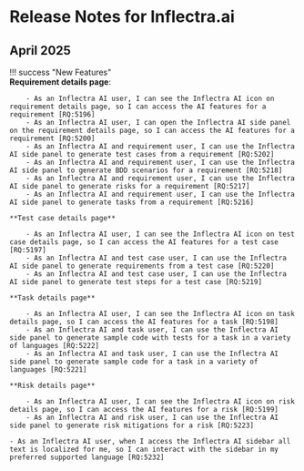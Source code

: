 # Release Notes for Inflectra.ai

## April 2025
!!! success "New Features"  
    **Requirement details page**:

        - As an Inflectra AI user, I can see the Inflectra AI icon on requirement details page, so I can access the AI features for a requirement [RQ:5196]
        - As an Inflectra AI user, I can open the Inflectra AI side panel on the requirement details page, so I can access the AI features for a requirement [RQ:5200]
        - As an Inflectra AI and requirement user, I can use the Inflectra AI side panel to generate test cases from a requirement [RQ:5202]
        - As an Inflectra AI and requirement user, I can use the Inflectra AI side panel to generate BDD scenarios for a requirement [RQ:5218]
        - As an Inflectra AI and requirement user, I can use the Inflectra AI side panel to generate risks for a requirement [RQ:5217]
        - As an Inflectra AI and requirement user, I can use the Inflectra AI side panel to generate tasks from a requirement [RQ:5216]
    
    **Test case details page**
    
        - As an Inflectra AI user, I can see the Inflectra AI icon on test case details page, so I can access the AI features for a test case [RQ:5197]
        - As an Inflectra AI and test case user, I can use the Inflectra AI side panel to generate requirements from a test case [RQ:5220]
        - As an Inflectra AI and test case user, I can use the Inflectra AI side panel to generate test steps for a test case [RQ:5219]
    
    **Task details page**
    
        - As an Inflectra AI user, I can see the Inflectra AI icon on task details page, so I can access the AI features for a task [RQ:5198]
        - As an Inflectra AI and task user, I can use the Inflectra AI side panel to generate sample code with tests for a task in a variety of languages [RQ:5222]
        - As an Inflectra AI and task user, I can use the Inflectra AI side panel to generate sample code for a task in a variety of languages [RQ:5221]

    **Risk details page**
    
        - As an Inflectra AI user, I can see the Inflectra AI icon on risk details page, so I can access the AI features for a risk [RQ:5199]
        - As an Inflectra AI and risk user, I can use the Inflectra AI side panel to generate risk mitigations for a risk [RQ:5223]
    
    - As an Inflectra AI user, when I access the Inflectra AI sidebar all text is localized for me, so I can interact with the sidebar in my preferred supported language [RQ:5232]